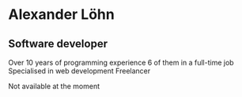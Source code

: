 # Alexander Löhn
## Software developer
Over 10 years of programming experience
6 of them in a full-time job
Specialised in web development
Freelancer

Not available at the moment
